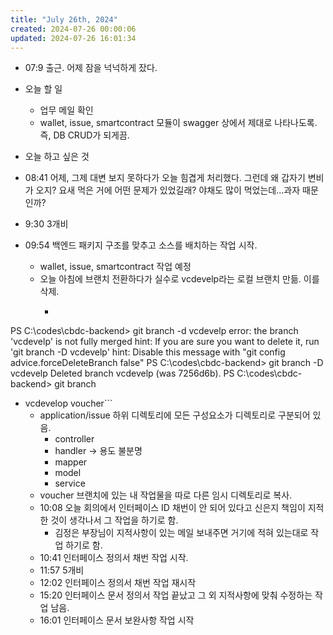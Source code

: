 ```yaml
---
title: "July 26th, 2024"
created: 2024-07-26 00:00:06
updated: 2024-07-26 16:01:34
---
```

  * 07:9 출근. 어제 잠을 넉넉하게 잤다.
  * 오늘 할 일
    * 업무 메일 확인
    * wallet, issue, smartcontract 모듈이 swagger 상에서 제대로 나타나도록. 즉, DB CRUD가 되게끔.

  * 오늘 하고 싶은 것
  * 08:41 어제, 그제 대변 보지 못하다가 오늘 힘겹게 처리했다. 그런데 왜 갑자기 변비가 오지? 요새 먹은 거에 어떤 문제가 있었길래? 야채도 많이 먹었는데...과자 때문인까?
  * 9:30 3개비
  * 09:54 백엔드 패키지 구조를 맞추고 소스를 배치하는 작업 시작.
    * wallet, issue, smartcontract 작업 예정
    * 오늘 아침에 브랜치 전환하다가 실수로 vcdevelp라는 로컬 브랜치 만듦. 이를 삭제.
      * ```shell
PS C:\codes\cbdc-backend> git branch -d vcdevelp
error: the branch 'vcdevelp' is not fully merged
hint: If you are sure you want to delete it, run 'git branch -D vcdevelp'
hint: Disable this message with "git config advice.forceDeleteBranch false"
PS C:\codes\cbdc-backend> git branch -D vcdevelp
Deleted branch vcdevelp (was 7256d6b).
PS C:\codes\cbdc-backend> git branch
* vcdevelop
  voucher```
    * application/issue 하위 디렉토리에 모든 구성요소가 디렉토리로 구분되어 있음.
      * controller
      * handler -> 용도 불분명
      * mapper
      * model
      * service
    * voucher 브랜치에 있는 내 작업물을 따로 다른 임시 디렉토리로 복사.
  * 10:08 오늘 회의에서 인터페이스 ID 채번이 안 되어 있다고 신은지 책임이 지적한 것이 생각나서 그 작업을 하기로 함.
    * 김정은 부장님이 지적사항이 있는 메일 보내주면 거기에 적혀 있는대로 작업 하기로 함.
  * 10:41 인터페이스 정의서 채번 작업 시작.
  * 11:57 5개비
  * 12:02 인터페이스 정의서 채번 작업 재시작
  * 15:20 인터페이스 문서 정의서 작업 끝났고 그 외 지적사항에 맞춰 수정하는 작업 남음.
  * 16:01 인터페이스 문서 보완사항 작업 시작

